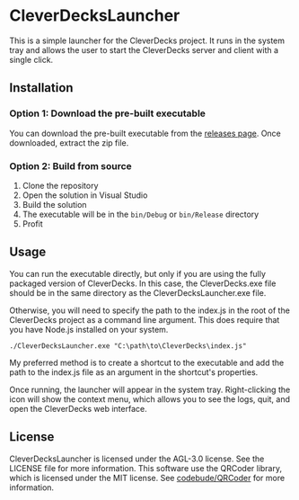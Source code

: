# CleverDecksLauncher

This is a simple launcher for the CleverDecks project. It runs in the system tray and allows the user to start the CleverDecks server and client with a single click.

## Installation

### Option 1: Download the pre-built executable

You can download the pre-built executable from the [releases page](https://github.com/andrewmcdan/CleverDecksLauncher/releases). Once downloaded, extract the zip file.

### Option 2: Build from source

1. Clone the repository
2. Open the solution in Visual Studio
3. Build the solution
4. The executable will be in the `bin/Debug` or `bin/Release` directory
5. Profit

## Usage

You can run the executable directly, but only if you are using the fully packaged version of CleverDecks. In this case, the CleverDecks.exe file should be in the same directory as the CleverDecksLauncher.exe file.


Otherwise, you will need to specify the path to the index.js in the root of the CleverDecks project as a command line argument. This does require that you have Node.js installed on your system.
```
./CleverDecksLauncher.exe "C:\path\to\CleverDecks\index.js"
```

My preferred method is to create a shortcut to the executable and add the path to the index.js file as an argument in the shortcut's properties.

Once running, the launcher will appear in the system tray. Right-clicking the icon will show the context menu, which allows you to see the logs, quit, and open the CleverDecks web interface.

## License

CleverDecksLauncher is licensed under the AGL-3.0 license. See the LICENSE file for more information. This software use the QRCoder library, which is licensed under the MIT license. See [codebude/QRCoder](https://github.com/codebude/QRCoder) for more information.